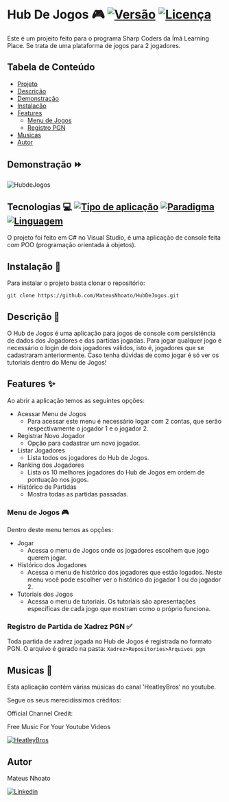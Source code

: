 # Hub De Jogos 🎮 [![Versão](https://img.shields.io/badge/vers%C3%A3o-1.0-brightgreen.svg)](https://github.com/user/repo/releases) [![Licença](https://img.shields.io/badge/licen%C3%A7a-MIT-blue.svg)](LICENSE)
Este é um projeito feito para o programa Sharp Coders da Ímã Learning Place. Se trata de uma plataforma de jogos para 2 jogadores.

## Tabela de Conteúdo
- [Projeto](#hub-de-jogos---)
- [Descrição](#descrição-)
- [Demonstração](#demonstração-)
- [Instalação](#instalação-)
- [Features](#features-)
    - [Menu de Jogos](#menu-de-jogos-)
    - [Registro PGN](#registro-de-partida-de-xadrez-pgn-)
- [Musicas](#musicas-)
- [Autor](#autor)


## Demonstração ⏩
![HubdeJogos](https://media.giphy.com/media/JX0ev4Yy0okx40WAyj/giphy.gif)

## Tecnologias 💻  [![Tipo de aplicação](https://img.shields.io/badge/aplica%C3%A7%C3%A3o-console-blue.svg)](#) [![Paradigma](https://img.shields.io/badge/paradigma-POO-blue.svg)](#) [![Linguagem](https://img.shields.io/badge/linguagem-C%23-brightgreen.svg)](https://docs.microsoft.com/pt-br/dotnet/csharp/)

O projeto foi feito em C# no Visual Studio, é uma aplicação de console feita com POO (programação orientada à objetos).

## Instalação 🔽
Para instalar o projeto basta clonar o repositório:

```
git clone https://github.com/MateusNhoato/HubDeJogos.git
```

## Descrição 📕
O Hub de Jogos é uma aplicação para jogos de console com persistência de dados dos Jogadores e das partidas jogadas. Para jogar qualquer jogo é necessário o login de dois jogadores válidos, isto é, jogadores que se cadastraram anteriormente. Caso tenha dúvidas de como jogar é só ver os tutoriais dentro do Menu de Jogos!

## Features ✨
Ao abrir a aplicação temos as seguintes opções:
- Acessar Menu de Jogos
    - Para acessar este menu é necessário logar com 2 contas, que serão respectivamente o jogador 1 e o jogador 2.
- Registrar Novo Jogador
    - Opção para cadastrar um novo jogador.
- Listar Jogadores
    - Lista todos os jogadores do Hub de Jogos.
- Ranking dos Jogadores
    - Lista os 10 melhores jogadores do Hub de Jogos em ordem de pontuação nos jogos.
- Histórico de Partidas
    - Mostra todas as partidas passadas.

### Menu de Jogos 🎮

Dentro deste menu temos as opções:
- Jogar
    - Acessa o menu de Jogos onde os jogadores escolhem que jogo querem jogar.
- Histórico dos Jogadores
    - Acessa o menu de histórico dos jogadores que estão logados. Neste menu você pode escolher ver o histórico do jogador 1 ou do jogador 2.
- Tutoriais dos Jogos
    - Acessa o menu de tutoriais. Os tutoriais são apresentações específicas de cada jogo que mostram como o próprio funciona.

### Registro de Partida de Xadrez PGN ✅
Toda partida de xadrez jogada no Hub de Jogos é registrada no formato PGN. O arquivo é gerado na pasta: 
`Xadrez>Repositories>Arquivos_pgn`

## Musicas 🎵
Esta aplicação contém várias músicas do canal 'HeatleyBros' no youtube. 

Segue os seus merecidíssimos créditos:

Official Channel Credit:

Free Music For Your Youtube Videos

[![HeatleyBros](https://img.shields.io/badge/-Youtube-red)](https://www.youtube.com/user/HeatleyBros)


## Autor
Mateus Nhoato

[![Linkedin](https://img.shields.io/badge/-Linkedin-blue)](https://www.linkedin.com/in/mateus-nhoato/)

